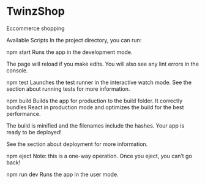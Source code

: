 # TwinzShop
Eccommerce shopping

Available Scripts
In the project directory, you can run:

npm start
Runs the app in the development mode.

The page will reload if you make edits.
You will also see any lint errors in the console.

npm test
Launches the test runner in the interactive watch mode.
See the section about running tests for more information.

npm build
Builds the app for production to the build folder.
It correctly bundles React in production mode and optimizes the build for the best performance.

The build is minified and the filenames include the hashes.
Your app is ready to be deployed!

See the section about deployment for more information.

npm eject
Note: this is a one-way operation. Once you eject, you can’t go back!

npm run dev
Runs the app in the user mode.


